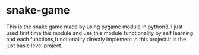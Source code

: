 # snake-game
This is the snake game made by using pygame module in python3. I just used first time this module and use this module functionality by self learning and each functions,functionality directly implement in this project.It is the just basic level project.
